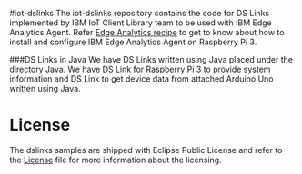 #iot-dslinks
The iot-dslinks repository contains the code for DS Links implemented by IBM IoT Client Library team to be used with IBM Edge Analytics Agent. 
Refer [Edge Analytics recipe](https://developer.ibm.com/recipes/tutorials/getting-started-with-edge-analytics-in-watson-iot-platform/) to get to know about how to install and configure IBM Edge Analytics Agent on Raspberry Pi 3.

###DS Links in Java
We have DS Links written using Java placed under the directory [Java](https://github.com/ibm-watson-iot/iot-dslinks/tree/master/java). We have DS Link for Raspberry Pi 3 to provide system 
information and DS Link to get device data from attached Arduino Uno written using Java.


# License
The dslinks samples are shipped with Eclipse Public License and refer to the [License](https://github.com/ibm-watson-iot/edge-analytics-samples/edit/master/dslinks/LICENSE) file for more information about the licensing.
